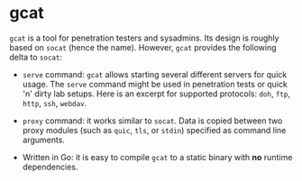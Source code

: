 # gcat

`gcat` is a tool for penetration testers and sysadmins. Its design is roughly based on `socat` (hence the name). However, `gcat` provides the following delta to `socat`:

- `serve` command: `gcat` allows starting several different servers for quick usage.
  The `serve` command might be used in penetration tests or quick 'n' dirty lab setups.
  Here is an excerpt for supported protocols: `doh`, `ftp`, `http`, `ssh`, `webdav`.

- `proxy` command: it works similar to `socat`. Data is copied between two proxy modules (such as `quic`, `tls`, or `stdin`) specified as command line arguments.

- Written in Go: it is easy to compile `gcat` to a static binary with **no** runtime dependencies.
